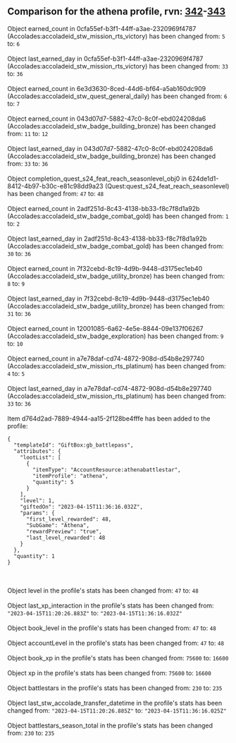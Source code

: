 ## Comparison for the athena profile, rvn: [342](https://github.com/PRO100KatYT/FortniteProfileRevisions/tree/main/profiles/athena/342%20athena.json)-[343](https://github.com/PRO100KatYT/FortniteProfileRevisions/tree/main/profiles/athena/343%20athena.json)

Object earned_count in 0cfa55ef-b3f1-44ff-a3ae-2320969f4787 (Accolades:accoladeid_stw_mission_rts_victory) has been changed from: `5` to: `6`
<br><br>
Object last_earned_day in 0cfa55ef-b3f1-44ff-a3ae-2320969f4787 (Accolades:accoladeid_stw_mission_rts_victory) has been changed from: `33` to: `36`
<br><br>
Object earned_count in 6e3d3630-8ced-44d6-bf64-a5ab160dc909 (Accolades:accoladeid_stw_quest_general_daily) has been changed from: `6` to: `7`
<br><br>
Object earned_count in 043d07d7-5882-47c0-8c0f-ebd024208da6 (Accolades:accoladeid_stw_badge_building_bronze) has been changed from: `11` to: `12`
<br><br>
Object last_earned_day in 043d07d7-5882-47c0-8c0f-ebd024208da6 (Accolades:accoladeid_stw_badge_building_bronze) has been changed from: `33` to: `36`
<br><br>
Object completion_quest_s24_feat_reach_seasonlevel_obj0 in 624de1d1-8412-4b97-b30c-e81c98dd9a23 (Quest:quest_s24_feat_reach_seasonlevel) has been changed from: `47` to: `48`
<br><br>
Object earned_count in 2adf251d-8c43-4138-bb33-f8c7f8d1a92b (Accolades:accoladeid_stw_badge_combat_gold) has been changed from: `1` to: `2`
<br><br>
Object last_earned_day in 2adf251d-8c43-4138-bb33-f8c7f8d1a92b (Accolades:accoladeid_stw_badge_combat_gold) has been changed from: `30` to: `36`
<br><br>
Object earned_count in 7f32cebd-8c19-4d9b-9448-d3175ec1eb40 (Accolades:accoladeid_stw_badge_utility_bronze) has been changed from: `8` to: `9`
<br><br>
Object last_earned_day in 7f32cebd-8c19-4d9b-9448-d3175ec1eb40 (Accolades:accoladeid_stw_badge_utility_bronze) has been changed from: `31` to: `36`
<br><br>
Object earned_count in 12001085-6a62-4e5e-8844-09e137f06267 (Accolades:accoladeid_stw_badge_exploration) has been changed from: `9` to: `10`
<br><br>
Object earned_count in a7e78daf-cd74-4872-908d-d54b8e297740 (Accolades:accoladeid_stw_mission_rts_platinum) has been changed from: `4` to: `5`
<br><br>
Object last_earned_day in a7e78daf-cd74-4872-908d-d54b8e297740 (Accolades:accoladeid_stw_mission_rts_platinum) has been changed from: `33` to: `36`
<br><br>
Item d764d2ad-7889-4944-aa15-2f128be4fffe has been added to the profile:

```
{
  "templateId": "GiftBox:gb_battlepass",
  "attributes": {
    "lootList": [
      {
        "itemType": "AccountResource:athenabattlestar",
        "itemProfile": "athena",
        "quantity": 5
      }
    ],
    "level": 1,
    "giftedOn": "2023-04-15T11:36:16.032Z",
    "params": {
      "first_level_rewarded": 48,
      "SubGame": "Athena",
      "rewardPreview": "true",
      "last_level_rewarded": 48
    }
  },
  "quantity": 1
}
```

<br><br>
Object level in the profile's stats has been changed from: `47` to: `48`
<br><br>
Object last_xp_interaction in the profile's stats has been changed from: `"2023-04-15T11:20:26.883Z"` to: `"2023-04-15T11:36:16.032Z"`
<br><br>
Object book_level in the profile's stats has been changed from: `47` to: `48`
<br><br>
Object accountLevel in the profile's stats has been changed from: `47` to: `48`
<br><br>
Object book_xp in the profile's stats has been changed from: `75600` to: `16600`
<br><br>
Object xp in the profile's stats has been changed from: `75600` to: `16600`
<br><br>
Object battlestars in the profile's stats has been changed from: `230` to: `235`
<br><br>
Object last_stw_accolade_transfer_datetime in the profile's stats has been changed from: `"2023-04-15T11:20:26.885Z"` to: `"2023-04-15T11:36:16.025Z"`
<br><br>
Object battlestars_season_total in the profile's stats has been changed from: `230` to: `235`
<br><br>
